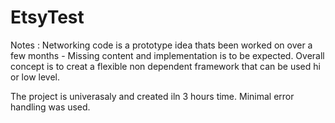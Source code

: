 EtsyTest
========
Notes : 
Networking code is a prototype idea thats been worked on over a few months - Missing content 
and implementation is to be expected. Overall concept is to creat a flexible non dependent framework
that can be used hi or low level. 

The project is univerasaly and created iln 3 hours time. Minimal error handling was used. 
